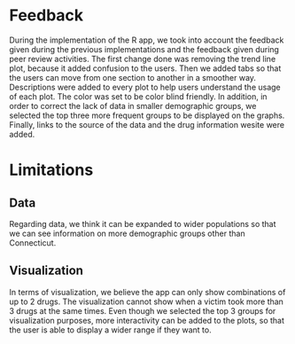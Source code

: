 # Feedback
During the implementation of the R app, we took into account the feedback given during the previous implementations and the feedback given during peer review activities. The first change done was removing the trend line plot, because it added confusion to the users. Then we added tabs so that the users can move from one section to another in a smoother way. Descriptions were added to every plot to help users understand the usage of each plot. The color was set to be color blind friendly. In addition, in order to correct the lack of data in smaller demographic groups, we selected the top three more frequent groups to be displayed on the graphs. Finally, links to the source of the data and the drug information wesite were added.  

# Limitations

## Data

Regarding data, we think it can be expanded to wider populations so that we can see information on more demographic groups other than Connecticut.

## Visualization

In terms of visualization, we believe the app can only show combinations of up to 2 drugs. The visualization cannot show when a victim took more than 3 drugs at the same times. Even though we selected the top 3 groups for visualization purposes, more interactivity can be added to the plots, so that the user is able to display a wider range if they want to.

